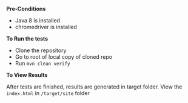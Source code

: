 **Pre-Conditions**

- Java 8 is installed
- chromedriver is installed

**To Run the tests**

- Clone the repository
- Go to root of local copy of cloned repo
- Run `mvn clean verify`

**To View Results**

After tests are finished, results are generated in target folder. View the `index.html` in `/target/site` folder